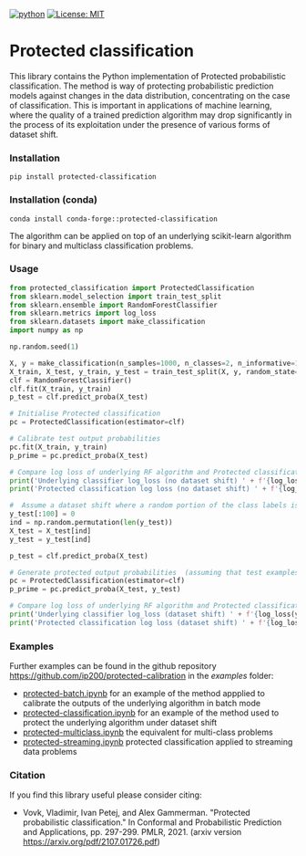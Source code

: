 [![python](https://img.shields.io/badge/Python-3.11-3776AB.svg?style=flat&logo=python&logoColor=white)](https://www.python.org)
[![License: MIT](https://img.shields.io/badge/License-MIT-yellow.svg)](https://opensource.org/licenses/MIT)
# Protected  classification
This library contains the Python implementation of Protected probabilistic classification. The method is way of protecting probabilistic prediction models against changes in the data distribution, concentrating on the case of classification. This is important in applications of machine learning, where the quality of a trained prediction algorithm may drop significantly in the process of its exploitation under the presence of various forms of dataset shift.  

### Installation
```commandline
pip install protected-classification
```
### Installation (conda)
```commandline
conda install conda-forge::protected-classification
```
The algorithm can be applied on top of an underlying scikit-learn algorithm for binary and multiclass classification problems.
### Usage
```python
from protected_classification import ProtectedClassification
from sklearn.model_selection import train_test_split
from sklearn.ensemble import RandomForestClassifier
from sklearn.metrics import log_loss
from sklearn.datasets import make_classification
import numpy as np

np.random.seed(1)

X, y = make_classification(n_samples=1000, n_classes=2, n_informative=10, random_state=1)
X_train, X_test, y_train, y_test = train_test_split(X, y, random_state=1)
clf = RandomForestClassifier()
clf.fit(X_train, y_train)
p_test = clf.predict_proba(X_test)

# Initialise Protected classification
pc = ProtectedClassification(estimator=clf)

# Calibrate test output probabilities
pc.fit(X_train, y_train)
p_prime = pc.predict_proba(X_test)

# Compare log loss of underlying RF algorithm and Protected classification
print('Underlying classifier log_loss (no dataset shift) ' + f'{log_loss(y_test, p_test):.3f}')
print('Protected classification log loss (no dataset shift) ' + f'{log_loss(y_test, p_prime):.3f}')

#  Assume a dataset shift where a random portion of the class labels is set to a single class
y_test[:100] = 0
ind = np.random.permutation(len(y_test))
X_test = X_test[ind]
y_test = y_test[ind]    

p_test = clf.predict_proba(X_test)

# Generate protected output probabilities  (assuming that test examples arrive sequentially)
pc = ProtectedClassification(estimator=clf)
p_prime = pc.predict_proba(X_test, y_test)

# Compare log loss of underlying RF algorithm and Protected classification
print('Underlying classifier log_loss (dataset shift) ' + f'{log_loss(y_test, p_test):.3f}')
print('Protected classification log loss (dataset shift) ' + f'{log_loss(y_test, p_prime):.3f}')
```

### Examples
Further examples can be found in the github repository https://github.com/ip200/protected-calibration in the *examples* folder:

- [protected-batch.ipynb](https://github.com/ip200/protected-classification/blob/main/notebooks/protected-batch.ipynb) for an example of the method appplied to calibrate the outputs of the underlying algorithm in batch mode
- [protected-classification.ipynb](https://github.com/ip200/protected-classification/blob/main/notebooks/protected-classification.ipynb) for an example of the method used to protect the underlying algorithm under dataset shift
- [protected-multiclass.ipynb](https://github.com/ip200/protected-classification/blob/main/notebooks/protected-multiclass.ipynb) the equivalent for multi-class problems
- [protected-streaming.ipynb](https://github.com/ip200/protected-classification/blob/main/notebooks/protected-streaming.ipynb) protected classification applied to streaming data problems


### Citation
If you find this library useful please consider citing:

- Vovk, Vladimir, Ivan Petej, and Alex Gammerman. "Protected probabilistic classification." In Conformal and Probabilistic Prediction and Applications, pp. 297-299. PMLR, 2021. (arxiv version https://arxiv.org/pdf/2107.01726.pdf)
